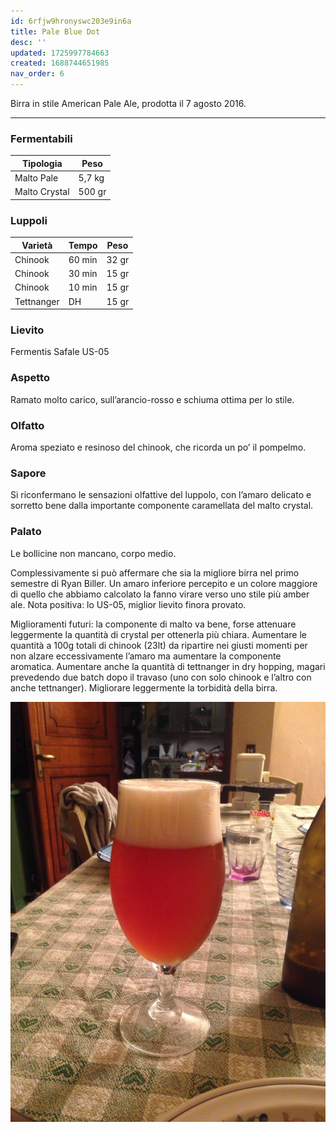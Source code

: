 ```yaml
---
id: 6rfjw9hronyswc203e9in6a
title: Pale Blue Dot
desc: ''
updated: 1725997784663
created: 1688744651985
nav_order: 6
---
```

Birra in stile American Pale Ale, prodotta il 7 agosto 2016.

---

### Fermentabili

| Tipologia     | Peso   |
|---------------|--------|
| Malto Pale    | 5,7 kg |
| Malto Crystal | 500 gr |

### Luppoli

| Varietà    | Tempo  | Peso  |
|------------|--------|-------|
| Chinook    | 60 min | 32 gr |
| Chinook    | 30 min | 15 gr |
| Chinook    | 10 min | 15 gr |
| Tettnanger | DH     | 15 gr |

### Lievito

Fermentis Safale US-05

### Aspetto

Ramato molto carico, sull’arancio-rosso e schiuma ottima per lo stile.

### Olfatto

Aroma speziato e resinoso del chinook, che ricorda un po’ il pompelmo.

### Sapore

Si riconfermano le sensazioni olfattive del luppolo, con l’amaro delicato e sorretto bene dalla importante componente caramellata del malto crystal.

### Palato

Le bollicine non mancano, corpo medio.

Complessivamente si può affermare che sia la migliore birra nel primo semestre di Ryan Biller. Un amaro inferiore percepito e un colore maggiore di quello che abbiamo calcolato la fanno virare verso uno stile più amber ale. Nota positiva: lo US-05, miglior lievito finora provato.

Miglioramenti futuri: la componente di malto va bene, forse attenuare leggermente la quantità di crystal per ottenerla più chiara. Aumentare le quantità a 100g totali di chinook (23lt) da ripartire nei giusti momenti per non alzare eccessivamente l’amaro ma aumentare la componente aromatica. Aumentare anche la quantità di tettnanger in dry hopping, magari prevedendo due batch dopo il travaso (uno con solo chinook e l’altro con anche tettnanger). Migliorare leggermente la torbidità della birra.

![image](./assets/images/paleBlueDot.jpg)
